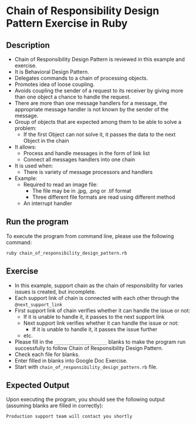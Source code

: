 # Chain of Responsibility Design Pattern Exercise in Ruby

## Description
* Chain of Responsibility Design Pattern is reviewed in this example and exercise.
* It is Behavioral Design Pattern.
* Delegates commands to a chain of processing objects.
* Promotes idea of loose coupling.
* Avoids coupling the sender of a request to its receiver by giving more than one object a chance to handle the request.
* There are more than one message handlers for a message, the appropriate message handler is not known by the sender of
the message.
* Group of objects that are expected among them to be able to solve a problem:
  * If the first Object can not solve it, it passes the data to the next Object in the chain
* It allows:
  * Process and handle messages in the form of link list
  * Connect all messages handlers into one chain
* It is used when:
  * There is variety of message processors and handlers 
* Example:
  * Required to read an image file:
    * The file may be in .jpg, .png or .tif format
    * Three different file formats are read using different method
  * An interrupt handler

## Run the program
To execute the program from command line, please use the following command:

```
ruby chain_of_responsibility_design_pattern.rb
```

## Exercise
* In this example, support chain as the chain of responsibility for varies issues is created, but incomplete.
* Each support link of chain is connected with each other through the `@next_support_link`
* First support link of chain verifies whether it can handle the issue or not:
  * If it is unable to handle it, it passes to the next support link
  * Next support link verifies whether it can handle the issue or not:
    * If it is unable to handle it, it passes the issue further
  * etc.
* Please fill in the `____________________`  blanks to make the program run successfully to follow Chain of
Responsibility Design Pattern.
* Check each file for blanks.
* Enter filled in blanks into Google Doc Exercise.
* Start with `chain_of_responsibility_design_pattern.rb` file.

## Expected Output
Upon executing the program, you should see the following output (assuming blanks are filled in correctly):

```
Production support team will contact you shortly
```
